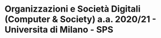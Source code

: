 # Organizzazioni e Società Digitali (Computer & Society) a.a. 2020/21 - Universita di Milano - SPS



